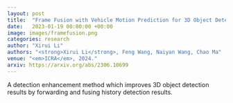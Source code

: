```yaml
---
layout: post
title:  "Frame Fusion with Vehicle Motion Prediction for 3D Object Detection"
date:   2023-01-19 00:00:00 +00:00
image: images/framefusion.png
categories: research
author: "Xirui Li"
authors: "<strong>Xirui Li</strong>, Feng Wang, Naiyan Wang, Chao Ma"
venue: "<em>ICRA</em>, 2024."
arxiv: https://arxiv.org/abs/2306.10699
---
```

A detection enhancement method which improves 3D object detection results by forwarding and fusing history detection results.